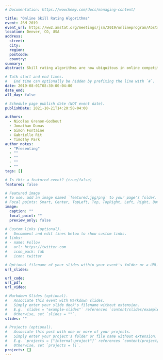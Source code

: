 ```yaml
---
# Documentation: https://wowchemy.com/docs/managing-content/

title: "Online Skill Rating Algorithms"
event: JSM 2019
event_url: https://ww2.amstat.org/meetings/jsm/2019/onlineprogram/AbstractDetails.cfm?abstractid=306502 
location: Denver, CO, USA
address:
  street:
  city:
  region:
  postcode:
  country:
summary:
abstract: Skill rating algorithms are now ubiquitous in online competitive video games and are used not only to accurately compare players' strength, but also to match players of similar proficiency against each other, thus ensuring fair and exciting matches. Solidly anchored in online approximate Bayesian inference, these modern algorithms only require a prior rating for each match participant and the outcome of the match to infer posterior ratings for each player. Efforts have been made in the last decade to incorporate auxiliary information in rating computations (such as players' score in a match or their proficiency in different game modes) in order to get more accurate rating updates as well as generally faster convergence to the true underlying skills. However, as ratings also influence the matchmaking and therefore the new ratings, their distribution over all players is a highly dynamic system, where the interdependence of ratings and matchmaking impedes our ability to fully understand the impacts of potential improvements on live applications. We shall survey existing rating systems and explore the assessment challenges involved in enhancing and extending these algorithms. 

# Talk start and end times.
#   End time can optionally be hidden by prefixing the line with `#`.
date: 2019-08-01T08:30:00-04:00
date_end: 
all_day: false

# Schedule page publish date (NOT event date).
publishDate: 2021-10-21T14:20:58-04:00

authors: 
  - Nicolas Grenon-Godbout
  - Jonathan Dumas
  - Simon Fontaine
  - Gabrielle Rit
  - Timothy Park
author_notes:
  - "Presenting"
  - ""
  - ""
  - ""
  - ""
tags: []

# Is this a featured event? (true/false)
featured: false

# Featured image
# To use, add an image named `featured.jpg/png` to your page's folder. 
# Focal points: Smart, Center, TopLeft, Top, TopRight, Left, Right, BottomLeft, Bottom, BottomRight.
image:
  caption: ""
  focal_point: ""
  preview_only: false

# Custom links (optional).
#   Uncomment and edit lines below to show custom links.
# links:
# - name: Follow
#   url: https://twitter.com
#   icon_pack: fab
#   icon: twitter

# Optional filename of your slides within your event's folder or a URL.
url_slides:

url_code:
url_pdf:
url_video:

# Markdown Slides (optional).
#   Associate this event with Markdown slides.
#   Simply enter your slide deck's filename without extension.
#   E.g. `slides = "example-slides"` references `content/slides/example-slides.md`.
#   Otherwise, set `slides = ""`.
slides: ""

# Projects (optional).
#   Associate this post with one or more of your projects.
#   Simply enter your project's folder or file name without extension.
#   E.g. `projects = ["internal-project"]` references `content/project/deep-learning/index.md`.
#   Otherwise, set `projects = []`.
projects: []
---
```

